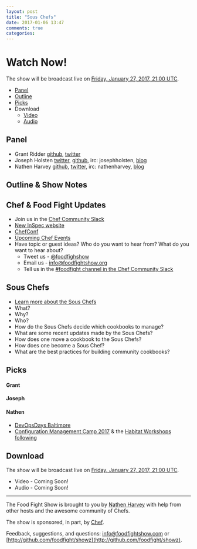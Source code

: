 ```yaml
---
layout: post
title: "Sous Chefs"
date: 2017-01-06 13:47
comments: true
categories:
---
```


# Watch Now!

The show will be broadcast live on [Friday, January 27, 2017, 21:00 UTC](http://everytimezone.com/#2017-01-27,540,cn3).

* [Panel](http://foodfightshow.org/2017/01/sous-chefs.html#panel)
* [Outline](http://foodfightshow.org/2017/01/sous-chefs.html#outline)
* [Picks](http://foodfightshow.org/2017/01/sous-chefs.html#picks)
* Download
  * [Video](http://youtu.be/Llo-DKBRAs4)
  * [Audio](http://traffic.libsyn.com/foodfight/FFS104.mp3)

Panel<a name="panel"></a>
-----

* Grant Ridder [github](https://github.com/shortdudey123), [twitter](https://twitter.com/shortdudey123)
* Joseph Holsten [twitter](https://twitter.com/josephholsten), [github](https://github.com/josephholsten), irc: josephholsten, [blog](http://blog.josephholsten.com/)
* Nathen Harvey [github](http://github.com/nathenharvey), [twitter](http://twitter.com/nathenharvey), irc: nathenharvey, [blog](http://nathenharvey.com)

Outline & Show Notes<a name="outline"></a>
-------

## Chef & Food Fight Updates

* Join us in the [Chef Community Slack](http://community-slack.chef.io/)
* [New InSpec website](http://inspec.io/)
* [ChefConf](https://chefconf.chef.io/2017/)
* [Upcoming Chef Events](https://events.chef.io/)
* Have topic or guest ideas?  Who do you want to hear from?  What do you want to hear about?
  * Tweet us - [@foodfighshow](https://twitter.com/foodfightshow)
  * Email us - [info@foodfightshow.org](mailto:info@foodfightshow.org)
  * Tell us in the [#foodfight channel in the Chef Community Slack](https://chefcommunity.slack.com/archives/foodfight)

## Sous Chefs

* [Learn more about the Sous Chefs](http://sous-chefs.org/)
* What?
* Why?
* Who?
* How do the Sous Chefs decide which cookbooks to manage?
* What are some recent updates made by the Sous Chefs?
* How does one move a cookbook to the Sous Chefs?
* How does one become a Sous Chef?
* What are the best practices for building community cookbooks?

Picks<a name="picks"></a>
-----

#### Grant


#### Joseph


#### Nathen

* [DevOpsDays Baltimore](https://www.devopsdays.org/events/2017-baltimore/welcome/)
* [Configuration Management Camp 2017](http://cfgmgmtcamp.eu/) & the [Habitat Workshops following](http://cfgmgmtcamp.eu/fringe.html#habitat)

Download
--------

The show will be broadcast live on [Friday, January 27, 2017, 21:00 UTC](http://everytimezone.com/#2017-01-27,540,cn3).

* Video - Coming Soon!
* Audio - Coming Soon!

<hr />

The Food Fight Show is brought to you by [Nathen Harvey](https://twitter.com/nathenharvey) with help from other hosts and the awesome community of Chefs.

The show is sponsored, in part, by [Chef](http://www.chef.io).

Feedback, suggestions, and questions:  [info@foodfightshow.com](mailto:info@foodfightshow.com) or  [http://github.com/foodfight/showz](http://github.com/foodfight/showz).

